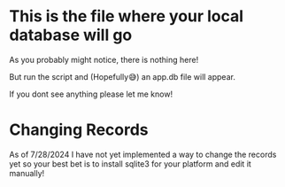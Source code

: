 # This is the file where your local database will go

As you probably might notice, there is nothing here!

But run the script and (Hopefully😅) an app.db file will appear.

If you dont see anything please let me know!

# Changing Records

As of 7/28/2024 I have not yet implemented a way to change the records yet so your
best bet is to install sqlite3 for your platform and edit it manually!

